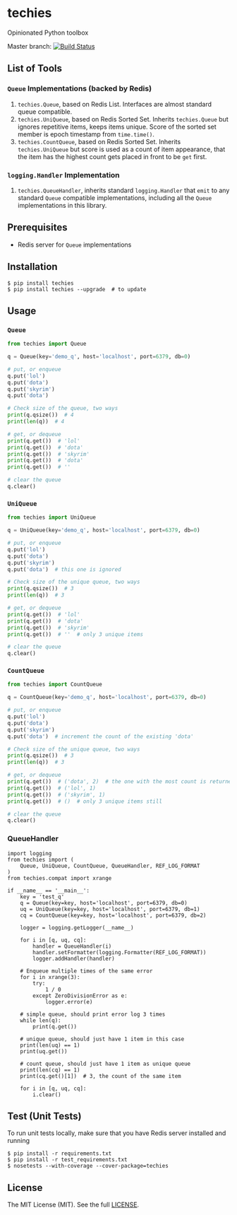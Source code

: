 # techies

Opinionated Python toolbox

Master branch: [![Build Status](https://travis-ci.org/woozyking/techies.png?branch=master)](https://travis-ci.org/woozyking/techies)

## List of Tools

### `Queue` Implementations (backed by Redis)

1. `techies.Queue`, based on Redis List. Interfaces are almost standard queue compatible.
2. `techies.UniQueue`, based on Redis Sorted Set. Inherits `techies.Queue` but ignores repetitive items, keeps items unique. Score of the sorted set member is epoch timestamp from `time.time()`.
3. `techies.CountQueue`, based on Redis Sorted Set. Inherits `techies.UniQueue` but score is used as a count of item appearance, that the item has the highest count gets placed in front to be `get` first.

### `logging.Handler` Implementation

1. `techies.QueueHandler`, inherits standard `logging.Handler` that `emit` to any standard `Queue` compatible implementations, including all the `Queue` implementations in this library.

## Prerequisites

* Redis server for `Queue` implementations

## Installation

```
$ pip install techies
$ pip install techies --upgrade  # to update
```

## Usage

### `Queue`

```python
from techies import Queue

q = Queue(key='demo_q', host='localhost', port=6379, db=0)

# put, or enqueue
q.put('lol')
q.put('dota')
q.put('skyrim')
q.put('dota')

# Check size of the queue, two ways
print(q.qsize())  # 4
print(len(q))  # 4

# get, or dequeue
print(q.get())  # 'lol'
print(q.get())  # 'dota'
print(q.get())  # 'skyrim'
print(q.get())  # 'dota'
print(q.get())  # ''

# clear the queue
q.clear()
```

### `UniQueue`

```python
from techies import UniQueue

q = UniQueue(key='demo_q', host='localhost', port=6379, db=0)

# put, or enqueue
q.put('lol')
q.put('dota')
q.put('skyrim')
q.put('dota')  # this one is ignored

# Check size of the unique queue, two ways
print(q.qsize())  # 3
print(len(q))  # 3

# get, or dequeue
print(q.get())  # 'lol'
print(q.get())  # 'dota'
print(q.get())  # 'skyrim'
print(q.get())  # ''  # only 3 unique items

# clear the queue
q.clear()
```

### `CountQueue`

```python
from techies import CountQueue

q = CountQueue(key='demo_q', host='localhost', port=6379, db=0)

# put, or enqueue
q.put('lol')
q.put('dota')
q.put('skyrim')
q.put('dota')  # increment the count of the existing 'dota'

# Check size of the unique queue, two ways
print(q.qsize())  # 3
print(len(q))  # 3

# get, or dequeue
print(q.get())  # ('dota', 2)  # the one with the most count is returned first
print(q.get())  # ('lol', 1)
print(q.get())  # ('skyrim', 1)
print(q.get())  # ()  # only 3 unique items still

# clear the queue
q.clear()
```

### QueueHandler

```
import logging
from techies import (
    Queue, UniQueue, CountQueue, QueueHandler, REF_LOG_FORMAT
)
from techies.compat import xrange

if __name__ == '__main__':
    key = 'test_q'
    q = Queue(key=key, host='localhost', port=6379, db=0)
    uq = UniQueue(key=key, host='localhost', port=6379, db=1)
    cq = CountQueue(key=key, host='localhost', port=6379, db=2)

    logger = logging.getLogger(__name__)

    for i in [q, uq, cq]:
        handler = QueueHandler(i)
        handler.setFormatter(logging.Formatter(REF_LOG_FORMAT))
        logger.addHandler(handler)

    # Enqueue multiple times of the same error
    for i in xrange(3):
        try:
            1 / 0
        except ZeroDivisionError as e:
            logger.error(e)

    # simple queue, should print error log 3 times
    while len(q):
        print(q.get())

    # unique queue, should just have 1 item in this case
    print(len(uq) == 1)
    print(uq.get())

    # count queue, should just have 1 item as unique queue
    print(len(cq) == 1)
    print(cq.get()[1])  # 3, the count of the same item

    for i in [q, uq, cq]:
        i.clear()
```

## Test (Unit Tests)

To run unit tests locally, make sure that you have Redis server installed and running

```
$ pip install -r requirements.txt
$ pip install -r test_requirements.txt
$ nosetests --with-coverage --cover-package=techies
```

## License

The MIT License (MIT). See the full [LICENSE](https://github.com/woozyking/techies/blob/master/LICENSE).
